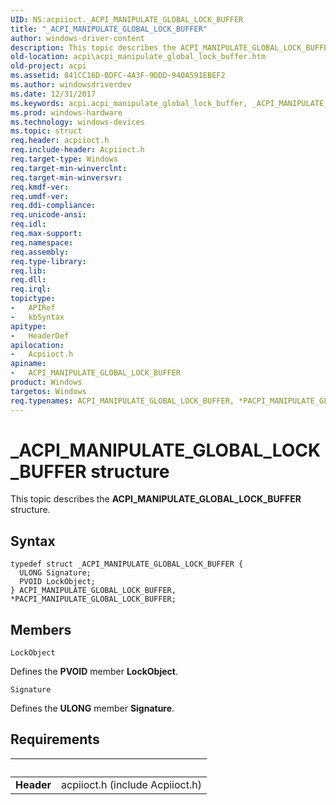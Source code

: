 ```yaml
---
UID: NS:acpiioct._ACPI_MANIPULATE_GLOBAL_LOCK_BUFFER
title: "_ACPI_MANIPULATE_GLOBAL_LOCK_BUFFER"
author: windows-driver-content
description: This topic describes the ACPI_MANIPULATE_GLOBAL_LOCK_BUFFER structure.
old-location: acpi\acpi_manipulate_global_lock_buffer.htm
old-project: acpi
ms.assetid: 841CC16D-BDFC-4A3F-9DDD-940A591EBEF2
ms.author: windowsdriverdev
ms.date: 12/31/2017
ms.keywords: acpi.acpi_manipulate_global_lock_buffer, _ACPI_MANIPULATE_GLOBAL_LOCK_BUFFER, *PACPI_MANIPULATE_GLOBAL_LOCK_BUFFER, ACPI_MANIPULATE_GLOBAL_LOCK_BUFFER, acpiioct/ACPI_MANIPULATE_GLOBAL_LOCK_BUFFER, PACPI_MANIPULATE_GLOBAL_LOCK_BUFFER, ACPI_MANIPULATE_GLOBAL_LOCK_BUFFER structure [ACPI Devices], PACPI_MANIPULATE_GLOBAL_LOCK_BUFFER structure pointer [ACPI Devices], acpiioct/PACPI_MANIPULATE_GLOBAL_LOCK_BUFFER
ms.prod: windows-hardware
ms.technology: windows-devices
ms.topic: struct
req.header: acpiioct.h
req.include-header: Acpiioct.h
req.target-type: Windows
req.target-min-winverclnt: 
req.target-min-winversvr: 
req.kmdf-ver: 
req.umdf-ver: 
req.ddi-compliance: 
req.unicode-ansi: 
req.idl: 
req.max-support: 
req.namespace: 
req.assembly: 
req.type-library: 
req.lib: 
req.dll: 
req.irql: 
topictype:
-	APIRef
-	kbSyntax
apitype:
-	HeaderDef
apilocation:
-	Acpiioct.h
apiname:
-	ACPI_MANIPULATE_GLOBAL_LOCK_BUFFER
product: Windows
targetos: Windows
req.typenames: ACPI_MANIPULATE_GLOBAL_LOCK_BUFFER, *PACPI_MANIPULATE_GLOBAL_LOCK_BUFFER
---
```


# _ACPI_MANIPULATE_GLOBAL_LOCK_BUFFER structure
This topic describes the  <b>ACPI_MANIPULATE_GLOBAL_LOCK_BUFFER</b> structure.

## Syntax
````
typedef struct _ACPI_MANIPULATE_GLOBAL_LOCK_BUFFER {
  ULONG Signature;
  PVOID LockObject;
} ACPI_MANIPULATE_GLOBAL_LOCK_BUFFER, *PACPI_MANIPULATE_GLOBAL_LOCK_BUFFER;
````

## Members


`LockObject`

Defines the <b>PVOID</b> member <b>LockObject</b>.

`Signature`

Defines the <b>ULONG</b> member <b>Signature</b>.


## Requirements
| &nbsp; | &nbsp; |
| ---- |:---- |
| **Header** | acpiioct.h (include Acpiioct.h) |